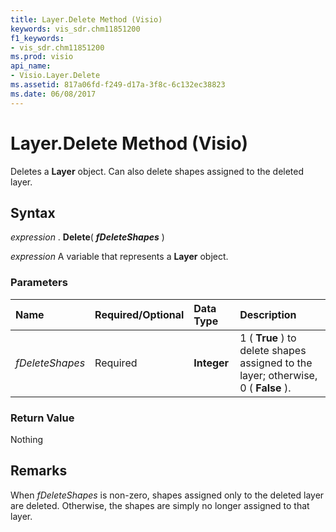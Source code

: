 ```yaml
---
title: Layer.Delete Method (Visio)
keywords: vis_sdr.chm11851200
f1_keywords:
- vis_sdr.chm11851200
ms.prod: visio
api_name:
- Visio.Layer.Delete
ms.assetid: 817a06fd-f249-d17a-3f8c-6c132ec38823
ms.date: 06/08/2017
---
```



# Layer.Delete Method (Visio)

Deletes a **Layer** object. Can also delete shapes assigned to the deleted layer.


## Syntax

 _expression_ . **Delete**( **_fDeleteShapes_** )

 _expression_ A variable that represents a **Layer** object.


### Parameters



|**Name**|**Required/Optional**|**Data Type**|**Description**|
|:-----|:-----|:-----|:-----|
| _fDeleteShapes_|Required| **Integer**|1 ( **True** ) to delete shapes assigned to the layer; otherwise, 0 ( **False** ).|

### Return Value

Nothing


## Remarks

When  _fDeleteShapes_ is non-zero, shapes assigned only to the deleted layer are deleted. Otherwise, the shapes are simply no longer assigned to that layer.


